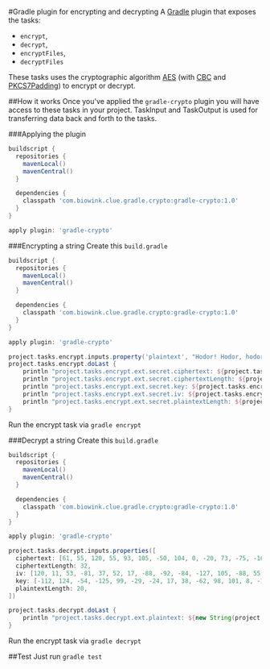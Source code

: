 #Gradle plugin for encrypting and decrypting
A [Gradle](http://www.gradle.org/) plugin that exposes the tasks:

* `encrypt`,
* `decrypt`,
* `encryptFiles`,
* `decryptFiles`

These tasks uses the cryptographic algorithm [AES](http://en.wikipedia.org/wiki/Advanced_Encryption_Standard) (with [CBC](http://en.wikipedia.org/wiki/Block_cipher_mode_of_operation#Cipher-block_chaining_.28CBC.29) and [PKCS7Padding](http://en.wikipedia.org/wiki/Padding_(cryptography)#PKCS7)) to encrypt or decrypt.

##How it works
Once you've applied the `gradle-crypto` plugin you will have access to these tasks in your project. TaskInput and TaskOutput is used for transferring data back and forth to the tasks.

###Applying the plugin

```groovy
buildscript {
  repositories {
    mavenLocal()
    mavenCentral()
  }

  dependencies {
    classpath 'com.biowink.clue.gradle.crypto:gradle-crypto:1.0'
  }
}

apply plugin: 'gradle-crypto'
```

###Encrypting a string
Create this `build.gradle`
```groovy
buildscript {
  repositories {
    mavenLocal()
    mavenCentral()
  }

  dependencies {
    classpath 'com.biowink.clue.gradle.crypto:gradle-crypto:1.0'
  }
}

apply plugin: 'gradle-crypto'

project.tasks.encrypt.inputs.property('plaintext', "Hodor! Hodor, hodor?".bytes)
project.tasks.encrypt.doLast {
    println "project.tasks.encrypt.ext.secret.ciphertext: ${project.tasks.encrypt.ext.secret.ciphertext}"
    println "project.tasks.encrypt.ext.secret.ciphertextLength: ${project.tasks.encrypt.ext.secret.ciphertextLength}"
    println "project.tasks.encrypt.ext.secret.key: ${project.tasks.encrypt.ext.secret.key}"
    println "project.tasks.encrypt.ext.secret.iv: ${project.tasks.encrypt.ext.secret.iv}"
    println "project.tasks.encrypt.ext.secret.plaintextLength: ${project.tasks.encrypt.ext.secret.plaintextLength}"
}
```
Run the encrypt task via `gradle encrypt`


###Decrypt a string
Create this `build.gradle`
```groovy
buildscript {
  repositories {
    mavenLocal()
    mavenCentral()
  }

  dependencies {
    classpath 'com.biowink.clue.gradle.crypto:gradle-crypto:1.0'
  }
}

apply plugin: 'gradle-crypto'

project.tasks.decrypt.inputs.properties([
  ciphertext: [61, 55, 120, 55, 93, 105, -50, 104, 0, -20, 73, -75, -107, 127, -111, 118, 58, -85, -74, 62, 100, -14, 52, 52, -74, -27, 125, 70, 20, 28, -108, -93] as byte[],
  ciphertextLength: 32,
  iv: [120, 11, 53, -81, 37, 52, 17, -88, -92, -84, -127, 105, -88, 55, 83, -128] as byte[],
  key: [-112, 124, -54, -125, 99, -29, -24, 17, 38, -62, 98, 101, 8, -17, -120, 20] as byte[],
  plaintextLength: 20,
])

project.tasks.decrypt.doLast {
    println "project.tasks.decrypt.ext.plaintext: ${new String(project.tasks.decrypt.ext.plaintext)}"
}
```
Run the encrypt task via `gradle decrypt`

##Test
Just run `gradle test`
